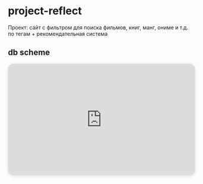 # project-reflect

Проект: сайт с фильтром для поиска фильмов, книг, манг, ониме и т.д. по тегам + рекомендательная система


## db scheme

<iframe width="100%" height="300px" style="box-shadow: 0 2px 8px 0 rgba(63,69,81,0.16); border-radius:15px;" allowtransparency="true" allowfullscreen="true" scrolling="no" title="Embedded DrawSQL IFrame" frameborder="0" src="https://drawsql.app/teams/oqqas-team/diagrams/reflect/embed "></iframe> 
